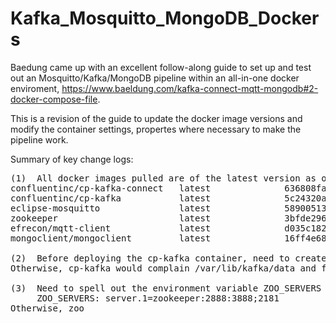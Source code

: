 # Kafka_Mosquitto_MongoDB_Dockers
Baedung came up with an excellent follow-along guide to set up and test out an Mosquitto/Kafka/MongoDB pipeline within an all-in-one docker enviroment, https://www.baeldung.com/kafka-connect-mqtt-mongodb#2-docker-compose-file.

This is a revision of the guide to update the docker image versions and modify the container settings, propertes where necessary to make the pipeline work. 
<p> Summary of key change logs:

<pre>
(1)  All docker images pulled are of the latest version as of 12 April.
confluentinc/cp-kafka-connect   latest              636808fa6198        6 days ago          1.45GB
confluentinc/cp-kafka           latest              5c24320a9696        6 days ago          783MB
eclipse-mosquitto               latest              58900513926f        6 days ago          11.8MB
zookeeper                       latest              3bfde2963555        12 days ago         279MB
efrecon/mqtt-client             latest              d035c182da36        6 months ago        6.46MB
mongoclient/mongoclient         latest              16ff4e68d176        18 months ago       1.18GB

(2)  Before deploying the cp-kafka container, need to create a new user and group, both named appuser (uid 1000, gid 1000), on the host, assign it to be the owner of the local directoty ./kafka/data, to be mounted as /var/lib/kafka/data in the container.
Otherwise, cp-kafka would complain /var/lib/kafka/data and fail to start.

(3)  Need to spell out the environment variable ZOO_SERVERS for the zookeeper service in docker-compose.yaml exactly as:
     ZOO_SERVERS: server.1=zookeeper:2888:3888;2181
Otherwise, zoo
